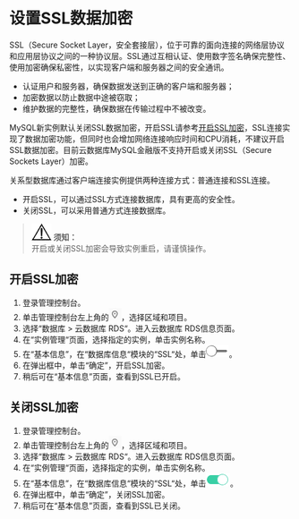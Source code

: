 # 设置SSL数据加密<a name="rds_mysql_0001"></a>

SSL（Secure Socket Layer，安全套接层），位于可靠的面向连接的网络层协议和应用层协议之间的一种协议层。SSL通过互相认证、使用数字签名确保完整性、使用加密确保私密性，以实现客户端和服务器之间的安全通讯。

-   认证用户和服务器，确保数据发送到正确的客户端和服务器；
-   加密数据以防止数据中途被窃取；
-   维护数据的完整性，确保数据在传输过程中不被改变。

MySQL新实例默认关闭SSL数据加密，开启SSL请参考[开启SSL加密](#section52887001420)，SSL连接实现了数据加密功能，但同时也会增加网络连接响应时间和CPU消耗，不建议开启SSL数据加密。目前云数据库MySQL金融版不支持开启或关闭SSL（Secure Sockets Layer）加密。

关系型数据库通过客户端连接实例提供两种连接方式：普通连接和SSL连接。

-   开启SSL，可以通过SSL方式连接数据库，具有更高的安全性。
-   关闭SSL，可以采用普通方式连接数据库。

>![](public_sys-resources/icon-notice.gif) **须知：**   
>开启或关闭SSL加密会导致实例重启，请谨慎操作。  

## 开启SSL加密<a name="section52887001420"></a>

1.  登录管理控制台。
2.  单击管理控制台左上角的![](figures/Region灰色图标.png)，选择区域和项目。
3.  选择“数据库  \>  云数据库 RDS“。进入云数据库 RDS信息页面。
4.  在“实例管理“页面，选择指定的实例，单击实例名称。
5.  在“基本信息”，在“数据库信息“模块的“SSL“处，单击![](figures/off-(2)-20.png)。
6.  在弹出框中，单击“确定”，开启SSL加密。
7.  稍后可在“基本信息”页面，查看到SSL已开启。

## 关闭SSL加密<a name="section1469093271810"></a>

1.  登录管理控制台。
2.  单击管理控制台左上角的![](figures/Region灰色图标.png)，选择区域和项目。
3.  选择“数据库  \>  云数据库 RDS“。进入云数据库 RDS信息页面。
4.  在“实例管理“页面，选择指定的实例，单击实例名称。
5.  在“基本信息”，在“数据库信息“模块的“SSL“处，单击![](figures/公网访问2.png)。
6.  在弹出框中，单击“确定”，关闭SSL加密。
7.  稍后可在“基本信息”页面，查看到SSL已关闭。

